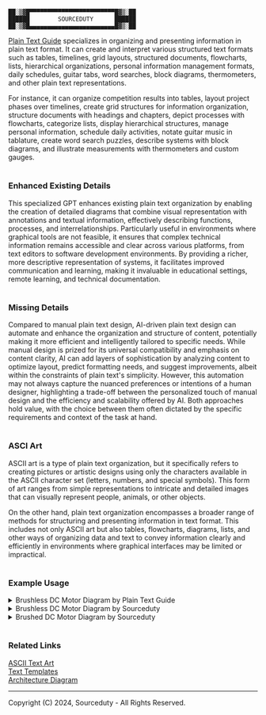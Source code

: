 ```
██░▒▓█▀▀▀▀▀▀▀▀▀▀▀▀▀▀▀▀▀▀▀▀▀▀▀▀█▓▒░██
██████        SOURCEDUTY      ██████
██░▒▓█▄▄▄▄▄▄▄▄▄▄▄▄▄▄▄▄▄▄▄▄▄▄▄▄█▓▒░██

```

[Plain Text Guide](https://chat.openai.com/g/g-63ldbtCMe-plain-text-guide) specializes in organizing and presenting information in plain text format. It can create and interpret various structured text formats such as tables, timelines, grid layouts, structured documents, flowcharts, lists, hierarchical organizations, personal information management formats, daily schedules, guitar tabs, word searches, block diagrams, thermometers, and other plain text representations.

For instance, it can organize competition results into tables, layout project phases over timelines, create grid structures for information organization, structure documents with headings and chapters, depict processes with flowcharts, categorize lists, display hierarchical structures, manage personal information, schedule daily activities, notate guitar music in tablature, create word search puzzles, describe systems with block diagrams, and illustrate measurements with thermometers and custom gauges.

#
### Enhanced Existing Details

This specialized GPT enhances existing plain text organization by enabling the creation of detailed diagrams that combine visual representation with annotations and textual information, effectively describing functions, processes, and interrelationships. Particularly useful in environments where graphical tools are not feasible, it ensures that complex technical information remains accessible and clear across various platforms, from text editors to software development environments. By providing a richer, more descriptive representation of systems, it facilitates improved communication and learning, making it invaluable in educational settings, remote learning, and technical documentation.

#
### Missing Details

Compared to manual plain text design, AI-driven plain text design can automate and enhance the organization and structure of content, potentially making it more efficient and intelligently tailored to specific needs. While manual design is prized for its universal compatibility and emphasis on content clarity, AI can add layers of sophistication by analyzing content to optimize layout, predict formatting needs, and suggest improvements, albeit within the constraints of plain text's simplicity. However, this automation may not always capture the nuanced preferences or intentions of a human designer, highlighting a trade-off between the personalized touch of manual design and the efficiency and scalability offered by AI. Both approaches hold value, with the choice between them often dictated by the specific requirements and context of the task at hand.

#
### ASCI Art

ASCII art is a type of plain text organization, but it specifically refers to creating pictures or artistic designs using only the characters available in the ASCII character set (letters, numbers, and special symbols). This form of art ranges from simple representations to intricate and detailed images that can visually represent people, animals, or other objects.

On the other hand, plain text organization encompasses a broader range of methods for structuring and presenting information in text format. This includes not only ASCII art but also tables, flowcharts, diagrams, lists, and other ways of organizing data and text to convey information clearly and efficiently in environments where graphical interfaces may be limited or impractical.

#
### Example Usage

<details><summary>Brushless DC Motor Diagram by Plain Text Guide</summary>
<br>

Brushless DC Motor Diagram by Plain Text Guide

 ```

                Brushless DC Electric Motor
          ___________________________________
         |                                   |
         |             Stator                |
         |        (with windings)            |
         |                                   |
         |    ___________________________    |
         |   |                           |   |
         |   |          Rotor            |   |
         |   |    (with permanent        |   |
         |   |     magnets attached)     |   |
         |   |___________________________|   |
         |                                   |
         |           Electronic             |
         |           Controller             |
         |___________________________________|


 ```

<br>
</details>
<details><summary>Brushless DC Motor Diagram by Sourceduty</summary>
<br>

Brushless DC Motor Diagram by Sourceduty

 ```
                  --------   
                 |        |  
                 |        | 
                 |        |  ROTOR
                 |        |  SHAFT 
                 |        | 
                 |        | 
_________________|________|________________
|                |________|                |   
|_____________  /__________\  _____________|
|             ||            ||             |
|      )(     ||            ||     )(      |  
|  ||||OO|||| ||            || ||||OO||||  |
|  ====OO==== ||            || ====OO====  |
|  ====OO==== ||            || ====OO====  |
|  ====OO==== ||   BONDED   || ====OO====  |  
|  ====OO==== ||   MAGNET   || ====OO====  |
|  ====OO==== ||            || ====OO====  |
|  ====OO==== ||            || ====OO====  |
|  ||||OO|||| ||            || ||||OO||||  |
|             ||            ||             |
|              \\          //    STATOR    |
|              |_|        |_|    COILS     |
|_______________||________||_______________|
|________________|________|________________|
                 |        |
                 |        |
 \\\\\\\\\\\\\\\\|________|////////////////
  ///////////////|___  ___|\\\\\\\\\\\\\\\\  FAN

 ```

<br>
</details>
<details><summary>Brushed DC Motor Diagram by Sourceduty</summary>
<br>

Brushed DC Motor Diagram by Sourceduty


 ```

POWER IN (+)                   POWER IN (-)
_______________            ________________
              |            |
              |  --------  |
              | |        | |
              | |        | |
              | |        | |
              | |        | |
             _|_|________|_|_
            |_|_|________|_|_|   COMMUTATOR INTERFACE
____________|___|________|___|_____________
|               |        |                |   
|____________  /__________\  _____________|
|            || ||      || ||             |
|            || ||      || ||             |
|            || ||      || ||             |
|            || ||      || ||             |
|            || ||      || ||             |
|            || || CORE || ||             |  STATOR ENCLOSURE
|            || ||      || ||             |
|            || ||      || ||             |
|            || ||      || ||             |
|            || ||      || ||             |
|            ||_||______||_||   STATOR    |
|            |__|________|__|   MAGNETS   |
|               |        |                |
|_______________|________|________________|
|_______________|________|________________|
                |        |
                |________|  SHAFT

 ```

POWER IN (+) and POWER IN (-): These represent the electrical input terminals where the power source is connected to drive the motor or generator.

COMMUTATOR INTERFACE: This part is responsible for the conversion between AC and DC power and vice versa, depending on whether the device is a motor or a generator.

STATOR ENCLOSURE: It houses the stationary parts of the motor or generator, including the core and the stator magnets.

CORE: The core is typically made of ferromagnetic material and contributes to the magnetic field inside the motor or generator.

STATOR MAGNETS: These are fixed magnets in the stator that create a stationary magnetic field which interacts with the rotor to produce motion in a motor, or electrical current in a generator.

SHAFT: This is the central part that rotates, transferring mechanical power in the case of a motor, or being driven to generate electricity in a generator.

<br>
</details>

#
### Related Links

[ASCII Text Art](https://chat.openai.com/g/g-G7eF51owY-ascii-text-art)
<br>
[Text Templates](https://chat.openai.com/g/g-GsTxQDRxX-text-templates)
<br>
[Architecture Diagram](https://chat.openai.com/g/g-gqbA5hlb2-architecture-diagram)

***
Copyright (C) 2024, Sourceduty - All Rights Reserved.
